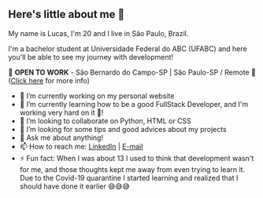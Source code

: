 ## Here's little about me 🖖

My name is Lucas, I'm 20 and I live in São Paulo, Brazil.

I'm a bachelor student at Universidade Federal do ABC (UFABC) and here you'll be able to see my journey with development!

💼 **OPEN TO WORK** - São Bernardo do Campo-SP | São Paulo-SP / Remote 💼
([Click here](https://www.linkedin.com/in/lucas-r-freitas/) for more info)

- 🔭 I’m currently working on my personal website
- 🌱 I’m currently learning how to be a good FullStack Developer, and I'm working very hard on it 💪! 
- 👯 I’m looking to collaborate on Python, HTML or CSS
- 🤔 I’m looking for some tips and good advices about my projects
- 💬 Ask me about anything!
- 📫 How to reach me: [LinkedIn](https://www.linkedin.com/in/lucas-r-freitas/) | [E-mail](mailto:pro.lucasrfreitas@gmail.com)
- ⚡ Fun fact: When I was about 13 I used to think that development wasn't for me, and those thoughts kept me away from even trying to learn it. Due to the Covid-19 quarantine I started learning and realized that I should have done it earlier 😅😅😅
